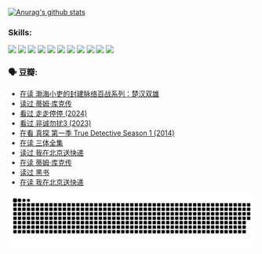 
[![Anurag's github stats](https://github-readme-stats.vercel.app/api?username=w940853815)](https://github.com/anuraghazra/github-readme-stats)

### Skills:

<code><img height="32" src="https://cdn.jsdelivr.net/npm/simple-icons@v5/icons/python.svg"></code>
<code><img height="32" src="https://cdn.jsdelivr.net/npm/simple-icons@v5/icons/javascript.svg"></code>
<code><img height="32" src="https://cdn.jsdelivr.net/npm/simple-icons@v5/icons/django.svg"></code>
<code><img height="32" src="https://cdn.jsdelivr.net/npm/simple-icons@v5/icons/flask.svg"></code>
<code><img height="32" src="https://cdn.jsdelivr.net/npm/simple-icons@v5/icons/vuetify.svg"></code>
<code><img height="32" src="https://cdn.jsdelivr.net/npm/simple-icons@v5/icons/git.svg"></code>
<code><img height="32" src="https://cdn.jsdelivr.net/npm/simple-icons@v5/icons/docker.svg"></code>
<code><img height="32" src="https://cdn.jsdelivr.net/npm/simple-icons@v5/icons/postgresql.svg"></code>
<code><img height="32" src="https://cdn.jsdelivr.net/npm/simple-icons@v5/icons/elasticsearch.svg"></code>
<code><img height="32" src="https://cdn.jsdelivr.net/npm/simple-icons@v5/icons/macos.svg"></code>
<code><img height="32" src="https://cdn.jsdelivr.net/npm/simple-icons@v5/icons/linux.svg"></code>

### 🗣 豆瓣:

<!-- DOUBAN-ACTIVITIES:START -->
- [在读 渤海小吏的封建脉络百战系列：楚汉双雄](https://www.douban.com/people/136069238/status/4700950146/?_i=25819595)
- [读过 蒂姆·库克传](https://www.douban.com/people/136069238/status/4700949869/?_i=25819595)
- [看过 走走停停‎ (2024)](https://www.douban.com/people/136069238/status/4684430230/?_i=25819595)
- [看过 非诚勿扰3‎ (2023)](https://www.douban.com/people/136069238/status/4676324100/?_i=25819595)
- [在看 真探 第一季 True Detective Season 1‎ (2014)](https://www.douban.com/people/136069238/status/4673382852/?_i=25819595)
- [在读 三体全集](https://www.douban.com/people/136069238/status/4672842521/?_i=25819595)
- [读过 我在北京送快递](https://www.douban.com/people/136069238/status/4672842036/?_i=25819595)
- [在读 蒂姆·库克传](https://www.douban.com/people/136069238/status/4663517053/?_i=25819595)
- [读过 黑书](https://www.douban.com/people/136069238/status/4663516022/?_i=25819595)
- [在读 我在北京送快递](https://www.douban.com/people/136069238/status/4658098365/?_i=25819595)
<!-- DOUBAN-ACTIVITIES:END -->


![Snake animation](https://raw.githubusercontent.com/w940853815/w940853815/output/github-contribution-grid-snake.svg)

<!--
**w940853815/w940853815** is a ✨ _special_ ✨ repository because its `README.md` (this file) appears on your GitHub profile.

Here are some ideas to get you started:

- 🔭 I’m currently working on ...
- 🌱 I’m currently learning ...
- 👯 I’m looking to collaborate on ...
- 🤔 I’m looking for help with ...
- 💬 Ask me about ...
- 📫 How to reach me: ...
- 😄 Pronouns: ...
- ⚡ Fun fact: ...
-->
